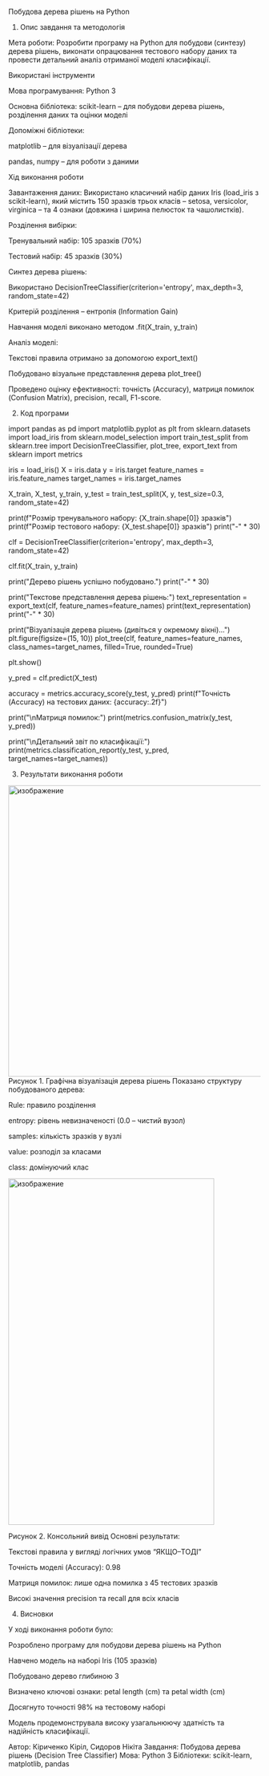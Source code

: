 Побудова дерева рішень на Python
1. Опис завдання та методологія

Мета роботи:
Розробити програму на Python для побудови (синтезу) дерева рішень, виконати опрацювання тестового набору даних та провести детальний аналіз отриманої моделі класифікації.

Використані інструменти

Мова програмування: Python 3

Основна бібліотека: scikit-learn – для побудови дерева рішень, розділення даних та оцінки моделі

Допоміжні бібліотеки:

matplotlib – для візуалізації дерева

pandas, numpy – для роботи з даними

Хід виконання роботи

Завантаження даних:
Використано класичний набір даних Iris (load_iris з scikit-learn), який містить 150 зразків трьох класів – setosa, versicolor, virginica – та 4 ознаки (довжина і ширина пелюсток та чашолистків).

Розділення вибірки:

Тренувальний набір: 105 зразків (70%)

Тестовий набір: 45 зразків (30%)

Синтез дерева рішень:

Використано DecisionTreeClassifier(criterion='entropy', max_depth=3, random_state=42)

Критерій розділення – ентропія (Information Gain)

Навчання моделі виконано методом .fit(X_train, y_train)

Аналіз моделі:

Текстові правила отримано за допомогою export_text()

Побудовано візуальне представлення дерева plot_tree()

Проведено оцінку ефективності: точність (Accuracy), матриця помилок (Confusion Matrix), precision, recall, F1-score.

2. Код програми

import pandas as pd
import matplotlib.pyplot as plt
from sklearn.datasets import load_iris
from sklearn.model_selection import train_test_split
from sklearn.tree import DecisionTreeClassifier, plot_tree, export_text
from sklearn import metrics


iris = load_iris()
X = iris.data
y = iris.target
feature_names = iris.feature_names
target_names = iris.target_names


X_train, X_test, y_train, y_test = train_test_split(X, y, test_size=0.3, random_state=42)

print(f"Розмір тренувального набору: {X_train.shape[0]} зразків")
print(f"Розмір тестового набору: {X_test.shape[0]} зразків")
print("-" * 30)


clf = DecisionTreeClassifier(criterion='entropy', max_depth=3, random_state=42)


clf.fit(X_train, y_train)

print("Дерево рішень успішно побудовано.")
print("-" * 30)


print("Текстове представлення дерева рішень:")
text_representation = export_text(clf, feature_names=feature_names)
print(text_representation)
print("-" * 30)


print("Візуалізація дерева рішень (дивіться у окремому вікні)...")
plt.figure(figsize=(15, 10))
plot_tree(clf, 
          feature_names=feature_names, 
          class_names=target_names, 
          filled=True, 
          rounded=True) 

plt.show()


y_pred = clf.predict(X_test)


accuracy = metrics.accuracy_score(y_test, y_pred)
print(f"Точність (Accuracy) на тестових даних: {accuracy:.2f}")


print("\nМатриця помилок:")
print(metrics.confusion_matrix(y_test, y_pred))


print("\nДетальний звіт по класифікації:")
print(metrics.classification_report(y_test, y_pred, target_names=target_names))




3. Результати виконання роботи
<img width="851" height="581" alt="изображение" src="https://github.com/user-attachments/assets/42f59f4c-3e67-4ebf-a231-46e21da7495f" />
Рисунок 1. Графічна візуалізація дерева рішень
Показано структуру побудованого дерева:

Rule: правило розділення

entropy: рівень невизначеності (0.0 – чистий вузол)

samples: кількість зразків у вузлі

value: розподіл за класами

class: домінуючий клас








<img width="411" height="691" alt="изображение" src="https://github.com/user-attachments/assets/6ff1ddbb-6379-4446-99ea-998364639b93" />


Рисунок 2. Консольний вивід
Основні результати:

Текстові правила у вигляді логічних умов “ЯКЩО–ТОДІ”

Точність моделі (Accuracy): 0.98

Матриця помилок: лише одна помилка з 45 тестових зразків

Високі значення precision та recall для всіх класів



4. Висновки

У ході виконання роботи було:

Розроблено програму для побудови дерева рішень на Python

Навчено модель на наборі Iris (105 зразків)

Побудовано дерево глибиною 3

Визначено ключові ознаки: petal length (cm) та petal width (cm)

Досягнуто точності 98% на тестовому наборі

Модель продемонструвала високу узагальнюючу здатність та надійність класифікації.




Автор: Кіриченко Кіріл, Сидоров Нікіта
Завдання: Побудова дерева рішень (Decision Tree Classifier)
Мова: Python 3
Бібліотеки: scikit-learn, matplotlib, pandas
